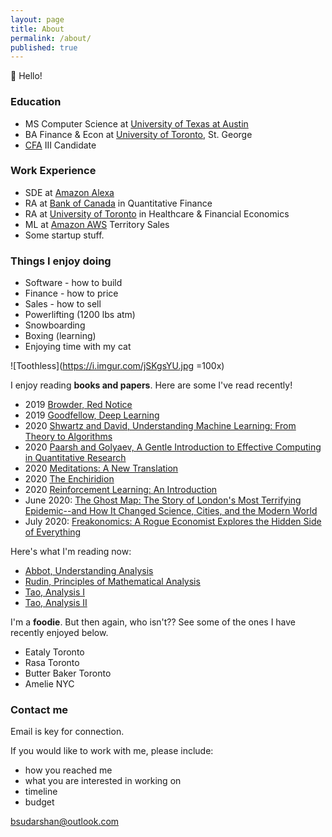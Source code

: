 ```yaml
---
layout: page
title: About
permalink: /about/
published: true
---
```


:wave: Hello!

### Education
- MS Computer Science at [University of Texas at Austin](https://www.utexas.edu/)
- BA Finance & Econ at [University of Toronto](https://www.utoronto.ca/), St. George
- [CFA](https://www.cfainstitute.org/) III Candidate

### Work Experience
- SDE at [Amazon Alexa](https://www.alexa.amazon.com/)
- RA at [Bank of Canada](https://www.bankofcanada.ca/) in Quantitative Finance
- RA at [University of Toronto](https://www.utoronto.ca/) in Healthcare & Financial Economics
- ML at [Amazon AWS](https://aws.amazon.com/) Territory Sales
- Some startup stuff.

### Things I enjoy doing
- Software - how to build
- Finance - how to price
- Sales - how to sell
- Powerlifting (1200 lbs atm)
- Snowboarding
- Boxing (learning)
- Enjoying time with my cat
  
![Toothless](https://i.imgur.com/jSKgsYU.jpg =100x)


I enjoy reading **books and papers**. Here are some I've read recently!

- 2019 [Browder, Red Notice](https://www.amazon.ca/Red-Notice-Finance-Murder-Justice/dp/147675571X)
- 2019 [Goodfellow, Deep Learning](https://www.amazon.ca/Deep-Learning-Ian-Goodfellow/dp/0262035618)
- 2020 [Shwartz and David, Understanding Machine Learning: From Theory to Algorithms](https://www.amazon.ca/Understanding-Machine-Learning-Theory-Algorithms/dp/1107057132/)
- 2020 [Paarsh and Golyaev, A Gentle Introduction to Effective Computing in Quantitative Research](https://www.amazon.ca/Introduction-Effective-Computing-Quantitative-Research/dp/0262034115)
- 2020 [Meditations: A New Translation](https://www.amazon.com/Meditations-New-Translation-Marcus-Aurelius/dp/0812968255/ref=sr_1_3?dchild=1&keywords=meditations&qid=1595533513&s=books&sr=1-3)
- 2020 [The Enchiridion](https://www.amazon.com/Enchiridion-Epictetus/dp/152156034X/ref=sr_1_3?dchild=1&keywords=enchiridion&qid=1595533572&sr=8-3)
- 2020 [Reinforcement Learning: An Introduction](http://www.incompleteideas.net/book/the-book-2nd.html)
- June 2020: [The Ghost Map: The Story of London's Most Terrifying Epidemic--and How It Changed Science, Cities, and the Modern World](https://www.amazon.com/Ghost-Map-Londons-Terrifying-Epidemic/dp/1594482691)
- July 2020: [Freakonomics: A Rogue Economist Explores the Hidden Side of Everything](https://www.amazon.com/Freakonomics-Economist-Explores-Hidden-Everything/dp/0060731338)

Here's what I'm reading now:

- [Abbot, Understanding Analysis](https://elliespathtostatistics.files.wordpress.com/2018/03/abbott-second-edition.pdf) 
- [Rudin, Principles of Mathematical Analysis](https://notendur.hi.is/vae11/%C3%9Eekking/principles_of_mathematical_analysis_walter_rudin.pdf)
- [Tao, Analysis I](https://github.com/WMX567/Math-learning/blob/master/Analysis%20I%20Terence%20Tao.pdf)
- [Tao, Analysis II](https://github.com/WMX567/Math-learning/blob/master/Analysis%20I%20Terence%20Tao.pdf)


I'm a **foodie**. But then again, who isn't?? See some of the ones I have recently enjoyed below.

- Eataly Toronto
- Rasa Toronto
- Butter Baker Toronto
- Amelie NYC

### Contact me

Email is key for connection.

If you would like to work with me, please include:
- how you reached me
- what you are interested in working on
- timeline
- budget

[bsudarshan@outlook.com](mailto:bsudarshan@outlook.com)
